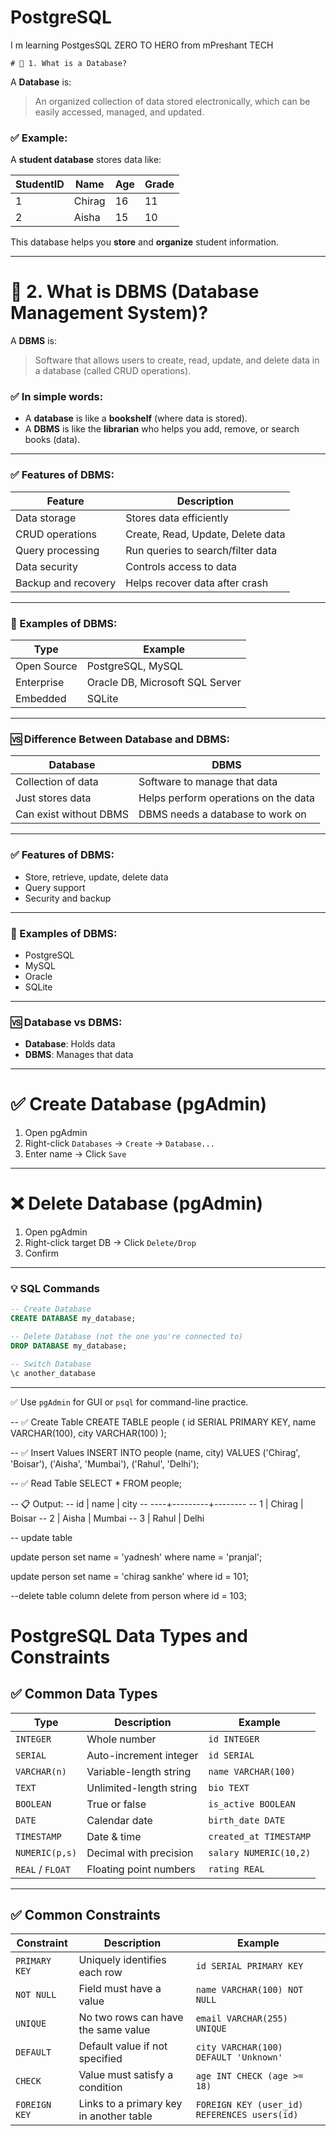 # PostgreSQL
I m learning PostgesSQL ZERO TO HERO from mPreshant TECH

    # 📌 1. What is a Database?

A **Database** is:

> An organized collection of data stored electronically, which can be easily accessed, managed, and updated.

### ✅ Example:

A **student database** stores data like:

| StudentID | Name   | Age | Grade |
| --------- | ------ | --- | ----- |
| 1         | Chirag | 16  | 11    |
| 2         | Aisha  | 15  | 10    |

This database helps you **store** and **organize** student information.

---

# 📌 2. What is DBMS (Database Management System)?

A **DBMS** is:

> Software that allows users to create, read, update, and delete data in a database (called CRUD operations).

### ✅ In simple words:

* A **database** is like a **bookshelf** (where data is stored).
* A **DBMS** is like the **librarian** who helps you add, remove, or search books (data).

---

### ✅ Features of DBMS:

| Feature             | Description                       |
| ------------------- | --------------------------------- |
| Data storage        | Stores data efficiently           |
| CRUD operations     | Create, Read, Update, Delete data |
| Query processing    | Run queries to search/filter data |
| Data security       | Controls access to data           |
| Backup and recovery | Helps recover data after crash    |

---

### 🔧 Examples of DBMS:

| Type        | Example                         |
| ----------- | ------------------------------- |
| Open Source | PostgreSQL, MySQL               |
| Enterprise  | Oracle DB, Microsoft SQL Server |
| Embedded    | SQLite                          |

---

### 🆚 Difference Between Database and DBMS:

| Database               | DBMS                                 |
| ---------------------- | ------------------------------------ |
| Collection of data     | Software to manage that data         |
| Just stores data       | Helps perform operations on the data |
| Can exist without DBMS | DBMS needs a database to work on     | 





---

### ✅ Features of DBMS:

* Store, retrieve, update, delete data
* Query support
* Security and backup

---

### 🔧 Examples of DBMS:

* PostgreSQL
* MySQL
* Oracle
* SQLite

---

### 🆚 Database vs DBMS:

* **Database**: Holds data
* **DBMS**: Manages that data

---

# ✅ Create Database (pgAdmin)

1. Open pgAdmin
2. Right-click `Databases` → `Create` → `Database...`
3. Enter name → Click `Save`

---

# ❌ Delete Database (pgAdmin)

1. Open pgAdmin
2. Right-click target DB → Click `Delete/Drop`
3. Confirm

---

### 💡 SQL Commands

```sql
-- Create Database
CREATE DATABASE my_database;

-- Delete Database (not the one you're connected to)
DROP DATABASE my_database;

-- Switch Database
\c another_database
```

---

✅ Use `pgAdmin` for GUI or `psql` for command-line practice.


-- ✅ Create Table
CREATE TABLE people (
  id SERIAL PRIMARY KEY,
  name VARCHAR(100),
  city VARCHAR(100)
);

-- ✅ Insert Values
INSERT INTO people (name, city) VALUES
('Chirag', 'Boisar'),
('Aisha', 'Mumbai'),
('Rahul', 'Delhi');


-- ✅ Read Table
SELECT * FROM people;

-- 📋 Output:
-- id |  name   |  city
-- ----+---------+--------
--  1  | Chirag  | Boisar
--  2  | Aisha   | Mumbai
--  3  | Rahul   | Delhi

-- update table 

update person
set name = 'yadnesh'
where name = 'pranjal';


update person
set name = 'chirag sankhe'
where id = 101;

--delete table column 
delete from person 
where id = 103;




# PostgreSQL Data Types and Constraints

## ✅ Common Data Types

| Type            | Description                              | Example                     |
|-----------------|------------------------------------------|-----------------------------|
| `INTEGER`       | Whole number                             | `id INTEGER`                |
| `SERIAL`        | Auto-increment integer                   | `id SERIAL`                 |
| `VARCHAR(n)`    | Variable-length string                   | `name VARCHAR(100)`         |
| `TEXT`          | Unlimited-length string                  | `bio TEXT`                  |
| `BOOLEAN`       | True or false                            | `is_active BOOLEAN`         |
| `DATE`          | Calendar date                            | `birth_date DATE`           |
| `TIMESTAMP`     | Date & time                              | `created_at TIMESTAMP`      |
| `NUMERIC(p,s)`  | Decimal with precision                   | `salary NUMERIC(10,2)`      |
| `REAL` / `FLOAT`| Floating point numbers                   | `rating REAL`               |

---

## ✅ Common Constraints

| Constraint       | Description                                                             | Example                                        |
|------------------|-------------------------------------------------------------------------|------------------------------------------------|
| `PRIMARY KEY`     | Uniquely identifies each row                                            | `id SERIAL PRIMARY KEY`                        |
| `NOT NULL`        | Field must have a value                                                 | `name VARCHAR(100) NOT NULL`                   |
| `UNIQUE`          | No two rows can have the same value                                     | `email VARCHAR(255) UNIQUE`                    |
| `DEFAULT`         | Default value if not specified                                          | `city VARCHAR(100) DEFAULT 'Unknown'`          |
| `CHECK`           | Value must satisfy a condition                                          | `age INT CHECK (age >= 18)`                    |
| `FOREIGN KEY`     | Links to a primary key in another table                                 | `FOREIGN KEY (user_id) REFERENCES users(id)`   |
